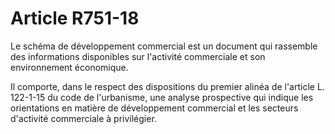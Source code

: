 # Article R751-18

Le schéma de développement commercial est un document qui rassemble des informations disponibles sur l'activité commerciale et son environnement économique.

Il comporte, dans le respect des dispositions du premier  alinéa de l'article L. 122-1-15 du code de l'urbanisme, une analyse prospective qui indique les orientations en matière de développement commercial et les secteurs d'activité commerciale à privilégier.
